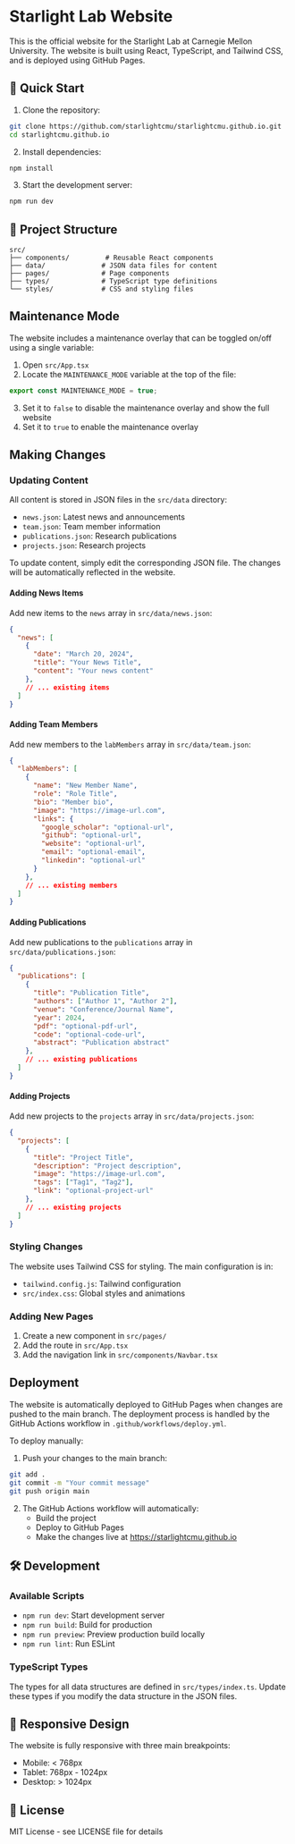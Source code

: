 # Starlight Lab Website

This is the official website for the Starlight Lab at Carnegie Mellon University. The website is built using React, TypeScript, and Tailwind CSS, and is deployed using GitHub Pages.

## 🚀 Quick Start

1. Clone the repository:
```bash
git clone https://github.com/starlightcmu/starlightcmu.github.io.git
cd starlightcmu.github.io
```

2. Install dependencies:
```bash
npm install
```

3. Start the development server:
```bash
npm run dev
```

## 📁 Project Structure

```
src/
├── components/         # Reusable React components
├── data/              # JSON data files for content
├── pages/             # Page components
├── types/             # TypeScript type definitions
└── styles/            # CSS and styling files
```

## Maintenance Mode

The website includes a maintenance overlay that can be toggled on/off using a single variable:

1. Open `src/App.tsx`
2. Locate the `MAINTENANCE_MODE` variable at the top of the file:
```typescript
export const MAINTENANCE_MODE = true;
```
3. Set it to `false` to disable the maintenance overlay and show the full website
4. Set it to `true` to enable the maintenance overlay

## Making Changes

### Updating Content

All content is stored in JSON files in the `src/data` directory:

- `news.json`: Latest news and announcements
- `team.json`: Team member information
- `publications.json`: Research publications
- `projects.json`: Research projects

To update content, simply edit the corresponding JSON file. The changes will be automatically reflected in the website.

#### Adding News Items

Add new items to the `news` array in `src/data/news.json`:

```json
{
  "news": [
    {
      "date": "March 20, 2024",
      "title": "Your News Title",
      "content": "Your news content"
    },
    // ... existing items
  ]
}
```

#### Adding Team Members

Add new members to the `labMembers` array in `src/data/team.json`:

```json
{
  "labMembers": [
    {
      "name": "New Member Name",
      "role": "Role Title",
      "bio": "Member bio",
      "image": "https://image-url.com",
      "links": {
        "google_scholar": "optional-url",
        "github": "optional-url",
        "website": "optional-url",
        "email": "optional-email",
        "linkedin": "optional-url"
      }
    },
    // ... existing members
  ]
}
```

#### Adding Publications

Add new publications to the `publications` array in `src/data/publications.json`:

```json
{
  "publications": [
    {
      "title": "Publication Title",
      "authors": ["Author 1", "Author 2"],
      "venue": "Conference/Journal Name",
      "year": 2024,
      "pdf": "optional-pdf-url",
      "code": "optional-code-url",
      "abstract": "Publication abstract"
    },
    // ... existing publications
  ]
}
```

#### Adding Projects

Add new projects to the `projects` array in `src/data/projects.json`:

```json
{
  "projects": [
    {
      "title": "Project Title",
      "description": "Project description",
      "image": "https://image-url.com",
      "tags": ["Tag1", "Tag2"],
      "link": "optional-project-url"
    },
    // ... existing projects
  ]
}
```

### Styling Changes

The website uses Tailwind CSS for styling. The main configuration is in:
- `tailwind.config.js`: Tailwind configuration
- `src/index.css`: Global styles and animations

### Adding New Pages

1. Create a new component in `src/pages/`
2. Add the route in `src/App.tsx`
3. Add the navigation link in `src/components/Navbar.tsx`

## Deployment

The website is automatically deployed to GitHub Pages when changes are pushed to the main branch. The deployment process is handled by the GitHub Actions workflow in `.github/workflows/deploy.yml`.

To deploy manually:

1. Push your changes to the main branch:
```bash
git add .
git commit -m "Your commit message"
git push origin main
```

2. The GitHub Actions workflow will automatically:
   - Build the project
   - Deploy to GitHub Pages
   - Make the changes live at https://starlightcmu.github.io

## 🛠️ Development

### Available Scripts

- `npm run dev`: Start development server
- `npm run build`: Build for production
- `npm run preview`: Preview production build locally
- `npm run lint`: Run ESLint

### TypeScript Types

The types for all data structures are defined in `src/types/index.ts`. Update these types if you modify the data structure in the JSON files.

## 📱 Responsive Design

The website is fully responsive with three main breakpoints:
- Mobile: < 768px
- Tablet: 768px - 1024px
- Desktop: > 1024px

## 📄 License

MIT License - see LICENSE file for details
